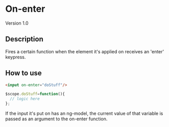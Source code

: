 # On-enter
Version 1.0


## Description
Fires a certain function when the element it's applied on receives an 'enter' keypress.

## How to use

```html
<input on-enter="doStuff"/>
```

```javascript
$scope.doStuff=function(){
  // logic here
};
```

If the input it's put on has an ng-model, the current value of that variable is passed as an argument to the on-enter function.